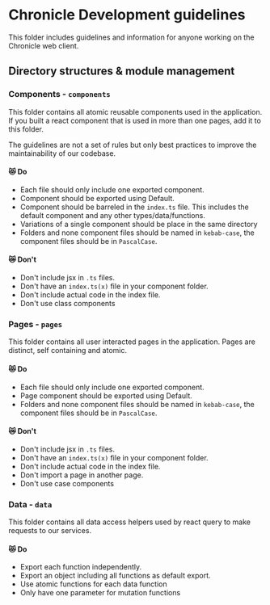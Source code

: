 # Chronicle Development guidelines

This folder includes guidelines and information for anyone working on the Chronicle web client.

## Directory structures & module management

### Components - `components`

This folder contains all atomic reusable components used in the application. If you built a react component that is used in more than one pages, add it to this folder.

The guidelines are not a set of rules but only best practices to improve the maintainability of our codebase.

#### 😻 Do

- Each file should only include one exported component.
- Component should be exported using Default.
- Component should be barreled in the `index.ts` file. This includes the default component and any other types/data/functions.
- Variations of a single component should be place in the same directory
- Folders and none component files should be named in `kebab-case`, the component files should be in `PascalCase`.

#### 😿 Don't

- Don't include jsx in `.ts` files.
- Don't have an `index.ts(x)` file in your component folder.
- Don't include actual code in the index file.
- Don't use class components

### Pages - `pages`

This folder contains all user interacted pages in the application. Pages are distinct, self containing and atomic.

#### 😻 Do

- Each file should only include one exported component.
- Page component should be exported using Default.
- Folders and none component files should be named in `kebab-case`, the component files should be in `PascalCase`.

#### 😿 Don't

- Don't include jsx in `.ts` files.
- Don't have an `index.ts(x)` file in your component folder.
- Don't include actual code in the index file.
- Don't import a page in another page.
- Don't use case components

### Data - `data`

This folder contains all data access helpers used by react query to make requests to our services.

#### 😻 Do

- Export each function independently.
- Export an object including all functions as default export.
- Use atomic functions for each data function
- Only have one parameter for mutation functions